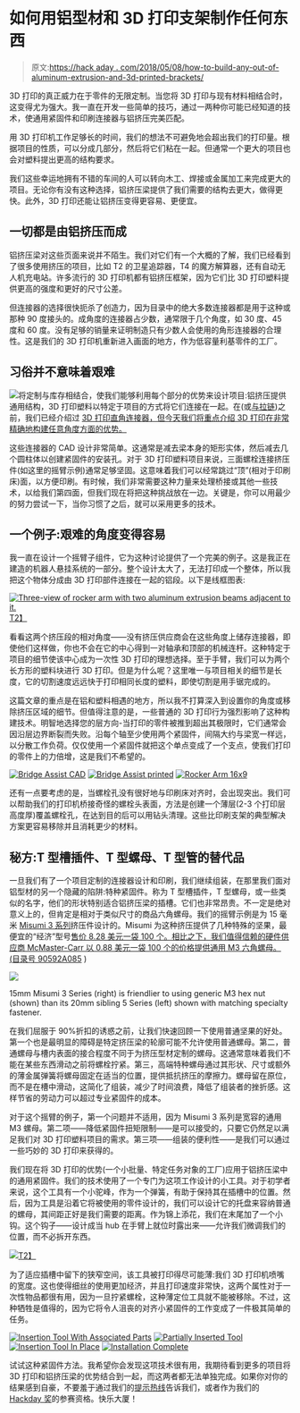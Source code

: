 # 如何用铝型材和 3D 打印支架制作任何东西

> 原文:[https://hack aday . com/2018/05/08/how-to-build-any-out-of-aluminum-extrusion-and-3d-printed-brackets/](https://hackaday.com/2018/05/08/how-to-build-anything-out-of-aluminum-extrusion-and-3d-printed-brackets/)

3D 打印的真正威力在于零件的无限定制。当您将 3D 打印与现有材料相结合时，这变得尤为强大。我一直在开发一些简单的技巧，通过一两种你可能已经知道的技术，使通用紧固件和印刷连接器与铝挤压完美匹配。

用 3D 打印机工作足够长的时间，我们的想法不可避免地会超出我们的打印量。根据项目的性质，可以分成几部分，然后将它们粘在一起。但通常一个更大的项目也会对塑料提出更高的结构要求。

我们这些幸运地拥有不错的车间的人可以转向木工、焊接或金属加工来完成更大的项目。无论你有没有这种选择，铝挤压梁提供了我们需要的结构去更大，做得更快。此外，3D 打印还能让铝挤压变得更容易、更便宜。

## 一切都是由铝挤压而成

铝挤压梁对这些页面来说并不陌生。我们对它们有一个大概的了解，我们已经看到了很多使用挤压的项目，比如 T2 的卫星追踪器，T4 的魔方解算器，还有自动无人机充电站。许多流行的 3D 打印机都有铝挤压框架，因为它们比 3D 打印塑料提供更高的强度和更好的尺寸公差。

但连接器的选择很快扼杀了创造力，因为目录中的绝大多数连接器都是用于这种或那种 90 度接头的。成角度的连接器占少数，通常限于几个角度，如 30 度、45 度和 60 度。没有足够的销量来证明制造只有少数人会使用的角形连接器的合理性。这是我们的 3D 打印机重新进入画面的地方，作为低容量利基零件的工厂。

## 习俗并不意味着艰难

![](../Images/592c9287ec60dae58ea248ce2aac67a9.png)将定制与库存相结合，使我们能够利用每个部分的优势来设计项目:铝挤压提供通用结构，3D 打印塑料以特定于项目的方式将它们连接在一起。在(或[与拉链](https://hackaday.com/2015/11/03/print-your-own-vertices-for-quick-structural-skeletons/))之前，我们已经介绍过 [3D 打印直角连接器，但今天我们将重点介绍 3D 打印在非常精确地构建任意角度方面的优势。](https://hackaday.com/2017/12/16/if-3d-printer-then-custom-aluminum-extrusion-brackets/)

这些连接器的 CAD 设计非常简单。这通常是减去梁本身的矩形实体，然后减去几个圆柱体以创建紧固件的安装孔。对于 3D 打印塑料项目来说，三面螺栓连接挤压件(如这里的摇臂示例)通常足够坚固。这意味着我们可以经常跳过“顶”(相对于印刷床)面，以方便印刷。有时候，我们非常需要这种力量来处理桥接或其他一些技术，以给我们第四面，但我们现在将把这种挑战放在一边。关键是，你可以用最少的努力尝试一下，当你习惯了之后，就可以采用更多的技术。

## 一个例子:艰难的角度变得容易

我一直在设计一个摇臂子组件，它为这种讨论提供了一个完美的例子。这是我正在建造的机器人悬挂系统的一部分。整个设计太大了，无法打印成一个整体，所以我把这个物体分成由 3D 打印部件连接在一起的铝段。以下是线框图表:

[![Three-view of rocker arm with two aluminum extrusion beams adjacent to it.](../Images/958c7dff126272cc7ae3a0db76c13866.png)T2】](https://hackaday.com/wp-content/uploads/2018/05/rocker-3view.png)

看看这两个挤压段的相对角度——没有挤压供应商会在这些角度上储存连接器，即使他们这样做，你也不会在它的中心得到一对轴承和顶部的机械连杆。这种特定于项目的细节使该中心成为一次性 3D 打印的理想选择。至于手臂，我们可以为两个长方形的塑料块进行 3D 打印。但是为什么呢？这里唯一与项目相关的细节是长度，它的切割速度远远快于打印相同长度的塑料，即使切割是用手锯完成的。

这篇文章的重点是在铝和塑料相遇的地方，所以我不打算深入到设置你的角度或移除挤压区域的细节。但值得注意的是，一些普通的 3D 打印行为强烈影响了这种构建技术。明智地选择您的层方向-当打印的零件被推到超出其极限时，它们通常会因沿层边界断裂而失败。沿每个轴至少使用两个紧固件，间隔大约与梁宽一样远，以分散工作负荷。仅仅使用一个紧固件就把这个单点变成了一个支点，使我们打印的零件上的力倍增，这是我们不希望的。

 [![Bridge Assist CAD](../Images/450111dee4641da7cb352fd6a127b761.png "Bridge Assist CAD")](https://hackaday.com/2018/05/08/how-to-build-anything-out-of-aluminum-extrusion-and-3d-printed-brackets/bridge-assist-cad/)  [![Bridge Assist printed](../Images/2f4e0a7ecbc32808be86f8074f2f9d69.png "Bridge Assist printed")](https://hackaday.com/2018/05/08/how-to-build-anything-out-of-aluminum-extrusion-and-3d-printed-brackets/bridge-assist-printed/)  [![Rocker Arm 16x9](../Images/f2de70b8e9d5de3cd207ae01f922ba8e.png "Rocker Arm 16x9")](https://hackaday.com/2018/05/08/how-to-build-anything-out-of-aluminum-extrusion-and-3d-printed-brackets/rocker-arm-16x9/) 

还有一点要考虑的是，当螺栓孔没有很好地与印刷床对齐时，会出现突出。我们可以帮助我们的打印机桥接奇怪的螺栓头表面，方法是创建一个薄层(2-3 个打印层高度厚)覆盖螺栓孔，在达到目的后可以用钻头清理。这些比印刷支架的典型解决方案更容易移除并且消耗更少的材料。

## 秘方:T 型槽插件、T 型螺母、T 型管的替代品

一旦我们有了一个项目定制的连接器设计和印刷，我们继续组装，在那里我们面对铝型材的另一个隐藏的陷阱:特种紧固件。称为 T 型槽插件，T 型螺母，或一些类似的名字，他们的形状特别适合铝挤压梁的插槽。它们也非常昂贵。不一定是绝对意义上的，但肯定是相对于类似尺寸的商品六角螺母。我们的摇臂示例是为 15 毫米 [Misumi 3 系列](https://us.misumi-ec.com/vona2/detail/110300465870/)挤压件设计的。Misumi 为这种挤压提供了几种特殊的坚果，最便宜的“经济”型号[售价 8.28 美元一袋 100 个。相比之下，我们值得信赖的硬件供应商 McMaster-Carr 以 0.88 美元一袋 100 个的价格提供通用 M3 六角螺母。(](https://us.misumi-ec.com/vona2/detail/110300465710/)[目录号 90592A085](https://www.mcmaster.com/#90592A085) )

[![](../Images/a50baadacbe7f68989cf029378d9e5f9.png)](https://hackaday.com/wp-content/uploads/2018/05/misumi3vs5.jpg)

15mm Misumi 3 Series (right) is friendlier to using generic M3 hex nut (shown) than its 20mm sibling 5 Series (left) shown with matching specialty fastener.

在我们屈服于 90%折扣的诱惑之前，让我们快速回顾一下使用普通坚果的好处。第一个也是最明显的障碍是特定挤压梁的轮廓可能不允许使用普通螺母。第二，普通螺母与槽内表面的接合程度不同于为挤压型材定制的螺母。这通常意味着我们不能在某些东西滑动之前将螺栓拧紧。第三，高端特种螺母通过其形状、尺寸或额外的薄金属弹簧将螺母固定在适当的位置，提供抵抗挤压的摩擦力。螺母留在原位，而不是在槽中滑动，这简化了组装，减少了时间浪费，降低了组装者的挫折感。这样节省的劳动力可以超过专业紧固件的成本。

对于这个摇臂的例子，第一个问题并不适用，因为 Misumi 3 系列是宽容的通用 M3 螺母。第二项——降低紧固件扭矩限制——是可以接受的，只要它仍然足以满足我们对 3D 打印塑料项目的需求。第三项——组装的便利性——是我们可以通过一些巧妙的 3D 打印来获得的。

我们现在将 3D 打印的优势(一个小批量、特定任务对象的工厂)应用于铝挤压梁中的通用紧固件。我们的技术使用了一个专门为这项工作设计的小工具。对于初学者来说，这个工具有一个小驼峰，作为一个弹簧，有助于保持其在插槽中的位置。然后，因为工具是沿着它将被使用的零件设计的，我们可以设计它的托盘来容纳普通的螺母，其间距正好是我们需要的距离。作为锦上添花，我们在末尾加了一个小钩。这个钩子——设计成当 hub 在手臂上就位时露出来——允许我们微调我们的位置，而不必拆开东西。

[![](../Images/95764c80867d96dd641cee4a6cc899c5.png)T2】](https://hackaday.com/wp-content/uploads/2018/05/insert-isometric.png)

为了适应插槽中留下的狭窄空间，该工具被打印得尽可能薄:我们 3D 打印机喷嘴的宽度。这也使得细丝的使用更加经济，并且打印速度非常快，这两个属性对于一次性物品都很有用，因为一旦拧紧螺栓，这种薄定位工具就不能被移除。不过，这种牺牲是值得的，因为它将令人沮丧的对齐小紧固件的工作变成了一件极其简单的任务。

 [![Insertion Tool With Associated Parts](../Images/dbe7bb185a9e9ab969118a0aaa2576ca.png "Insertion Tool With Associated Parts")](https://hackaday.com/2018/05/08/how-to-build-anything-out-of-aluminum-extrusion-and-3d-printed-brackets/rocker-arm-2-insert-tool/)  [![Partially Inserted Tool](../Images/752fb2714853eab344ef5e799fadd1ed.png "Partially Inserted Tool")](https://hackaday.com/2018/05/08/how-to-build-anything-out-of-aluminum-extrusion-and-3d-printed-brackets/rocker-arm-3-half-installed/)  [![Insertion Tool In Place](../Images/5b90e4b38f855955035f40a682f6ae6b.png "Insertion Tool In Place")](https://hackaday.com/2018/05/08/how-to-build-anything-out-of-aluminum-extrusion-and-3d-printed-brackets/rocker-arm-4-fully-inserted/)  [![Installation Complete](../Images/4779b09453053c47fd3e3c3b7d452559.png "Installation Complete")](https://hackaday.com/2018/05/08/how-to-build-anything-out-of-aluminum-extrusion-and-3d-printed-brackets/rocker-arm-5-bolts-installed/) 

试试这种紧固件方法。我希望你会发现这项技术很有用，我期待看到更多的项目将 3D 打印和铝挤压梁的优势结合到一起，而这两者都无法单独完成。如果你对你的结果感到自豪，不要羞于通过我们的[提示热线](https://hackaday.com/submit-a-tip/)告诉我们，或者作为我们的 [Hackday 奖](https://hackaday.io/prize)的参赛资格。快乐大厦！